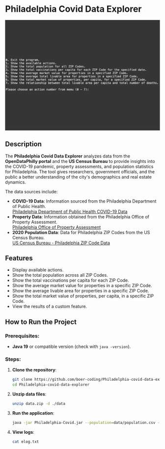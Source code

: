 # Philadelphia Covid Data Explorer

![Alt Philadelphia-Covid-Data-Explorer](./main.jpeg)

## Description
The **Philadelphia Covid Data Explorer** analyzes data from the **OpenDataPhilly portal** and the **US Census Bureau** to provide insights into the COVID-19 pandemic, property assessments, and population statistics for Philadelphia. The tool gives researchers, government officials, and the public a better understanding of the city's demographics and real estate dynamics.

The data sources include:
- **COVID-19 Data**: Information sourced from the Philadelphia Department of Public Health.  
  [Philadelphia Department of Public Health COVID-19 Data](https://www.phila.gov/programs/coronavirus/)
- **Property Data**: Information obtained from the Philadelphia Office of Property Assessment.  
  [Philadelphia Office of Property Assessment](https://www.phila.gov/departments/office-of-property-assessment/)
- **2020 Population Data**: Data for Philadelphia ZIP Codes from the US Census Bureau.  
  [US Census Bureau - Philadelphia ZIP Code Data](https://www.census.gov/quickfacts/fact/table/philadelphiacitypennsylvania/PST045221)


## Features
- Display available actions.
- Show the total population across all ZIP Codes.
- Show the total vaccinations per capita for each ZIP Code.
- Show the average market value for properties in a specific ZIP Code.
- Show the average livable area for properties in a specific ZIP Code.
- Show the total market value of properties, per capita, in a specific ZIP Code.
- View the results of a custom feature.

## How to Run the Project

### Prerequisites:
- **Java 19** or compatible version (check with `java -version`).

### Steps:
1. **Clone the repository**:
   ```bash
   git clone https://github.com/boer-coding/Philadelphia-covid-data-explorer.git
   cd Philadelphia-covid-data-explorer

2. **Unzip data files**:
   ```bash
   unzip data.zip -d ./data

3. **Run the application**:
   ```bash
   java -jar Philadelphia-Covid.jar --population=data/population.csv --log=elog.txt --covid=data/covid_data.csv --properties=data/properties.csv


3. **View logs**:
   ```bash
   cat elog.txt

